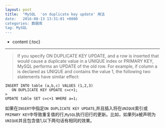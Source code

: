 ```yaml
---
layout: post
title:  "MySQL  'on duplicate key update' 用法
date:   2016-08-13 13:31:01 +0800
categories: 数据库
tag: MySQL
---
```


* content
{:toc}

---

>If you specify ON DUPLICATE KEY UPDATE, and a row is inserted that would cause a duplicate value in a UNIQUE index or PRIMARY KEY, MySQL performs an UPDATE of the old row. For example, if column a is declared as UNIQUE and contains the value 1, the following two statements have similar effect:

>
```
INSERT INTO table (a,b,c) VALUES (1,2,3) 
   ON DUPLICATE KEY UPDATE c=c+1;
>
UPDATE table SET c=c+1 WHERE a=1;
```

如果在`INSERT`中指定`ON DUPLICATE KEY UPDATE`,并且插入将在`UNIQUE`索引或`PRIMARY KEY`中导致重复值的行,`MySQL`执行旧行的更新。比如，如果列a被声明为`UNIQUE`并且包含值1,以下两句话有相同的效果。